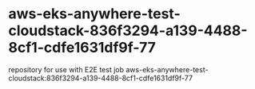 # aws-eks-anywhere-test-cloudstack-836f3294-a139-4488-8cf1-cdfe1631df9f-77
repository for use with E2E test job aws-eks-anywhere-test-cloudstack:836f3294-a139-4488-8cf1-cdfe1631df9f-77
